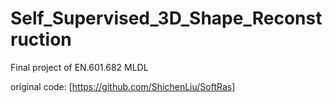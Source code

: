 # Self_Supervised_3D_Shape_Reconstruction

Final project of EN.601.682 MLDL

original code: [https://github.com/ShichenLiu/SoftRas]

